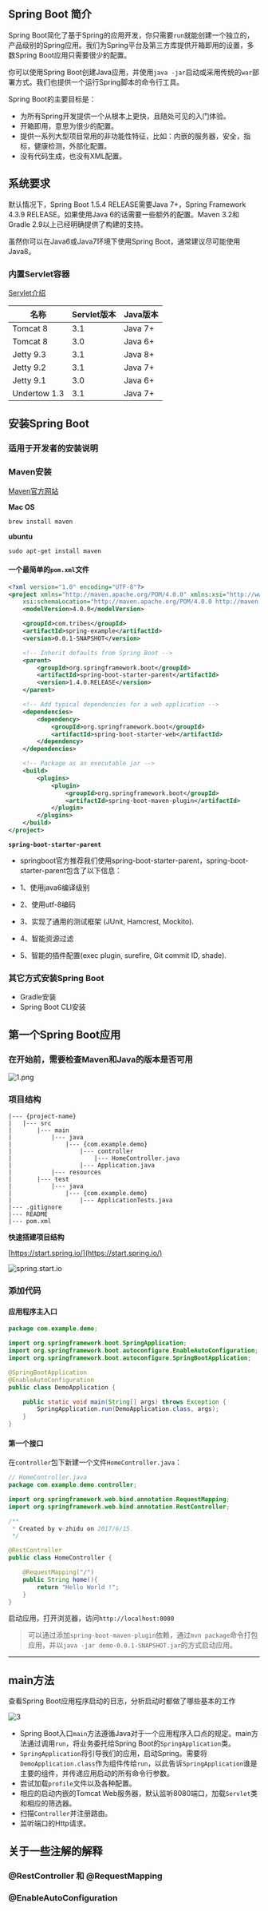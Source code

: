 ## Spring Boot 简介

Spring Boot简化了基于Spring的应用开发，你只需要`run`就能创建一个独立的，产品级别的Spring应用。我们为Spring平台及第三方库提供开箱即用的设置，多数Spring Boot应用只需要很少的配置。

你可以使用Spring Boot创建Java应用，并使用`java -jar`启动或采用传统的`war`部署方式。我们也提供一个运行Spring脚本的命令行工具。

Spring Boot的主要目标是：

* 为所有Spring开发提供一个从根本上更快，且随处可见的入门体验。
* 开箱即用，意思为很少的配置。
* 提供一系列大型项目常用的非功能性特征，比如：内嵌的服务器，安全，指标，健康检测，外部化配置。
* 没有代码生成，也没有XML配置。

## 系统要求

默认情况下，Spring Boot 1.5.4 RELEASE需要Java 7+，Spring Framework 4.3.9 RELEASE。如果使用Java 6的话需要一些额外的配置。Maven 3.2和Gradle 2.9以上已经明确提供了构建的支持。

虽然你可以在Java6或Java7环境下使用Spring Boot，通常建议尽可能使用Java8。

### 内置Servlet容器

[Servlet介绍](Servlet介绍)

|名称|Servlet版本|Java版本|
|--|----------|------|
|Tomcat 8|3.1|Java 7+|
|Tomcat 8|3.0|Java 6+|
|Jetty 9.3|3.1|Java 8+|
|Jetty 9.2|3.1|Java 7+|
|Jetty 9.1|3.0|Java 6+|
|Undertow 1.3|3.1|Java 7+|

## 安装Spring Boot

### 适用于开发者的安装说明

### Maven安装

[Maven官方网站](maven.apache.org)

**Mac OS**

`brew install maven`

**ubuntu**

`sudo apt-get install maven`

#### 一个最简单的`pom.xml`文件

```xml
<?xml version="1.0" encoding="UTF-8"?>
<project xmlns="http://maven.apache.org/POM/4.0.0" xmlns:xsi="http://www.w3.org/2001/XMLSchema-instance"
    xsi:schemaLocation="http://maven.apache.org/POM/4.0.0 http://maven.apache.org/xsd/maven-4.0.0.xsd">
    <modelVersion>4.0.0</modelVersion>

    <groupId>com.tribes</groupId>
    <artifactId>spring-example</artifactId>
    <version>0.0.1-SNAPSHOT</version>

    <!-- Inherit defaults from Spring Boot -->
    <parent>
        <groupId>org.springframework.boot</groupId>
        <artifactId>spring-boot-starter-parent</artifactId>
        <version>1.4.0.RELEASE</version>
    </parent>

    <!-- Add typical dependencies for a web application -->
    <dependencies>
        <dependency>
            <groupId>org.springframework.boot</groupId>
            <artifactId>spring-boot-starter-web</artifactId>
        </dependency>
    </dependencies>

    <!-- Package as an executable jar -->
    <build>
        <plugins>
            <plugin>
                <groupId>org.springframework.boot</groupId>
                <artifactId>spring-boot-maven-plugin</artifactId>
            </plugin>
        </plugins>
    </build>
</project>
```

**`spring-boot-starter-parent`**

* springboot官方推荐我们使用spring-boot-starter-parent，spring-boot-starter-parent包含了以下信息：

* 1、使用java6编译级别

* 2、使用utf-8编码

* 3、实现了通用的测试框架 (JUnit, Hamcrest, Mockito).

* 4、智能资源过滤

* 5、智能的插件配置(exec plugin, surefire, Git commit ID, shade).

### 其它方式安装Spring Boot

* Gradle安装
* Spring Boot CLI安装

## 第一个Spring Boot应用

### 在开始前，需要检查Maven和Java的版本是否可用
![1.png](../../img/1.png)

### 项目结构

```
|--- {project-name}
|   |--- src
|       |--- main
|           |--- java
|               |--- {com.example.demo}
|                   |--- controller
|                       |--- HomeController.java
|                   |--- Application.java
|           |--- resources
|       |--- test
|           |--- java
|               |--- {com.example.demo}
|                   |--- ApplicationTests.java
|--- .gitignore
|--- README
|--- pom.xml
```

**快速搭建项目结构**

[https://start.spring.io/](https://start.spring.io/)

![spring.start.io](../../img/2.png)

### 添加代码

#### 应用程序主入口

```java
package com.example.demo;

import org.springframework.boot.SpringApplication;
import org.springframework.boot.autoconfigure.EnableAutoConfiguration;
import org.springframework.boot.autoconfigure.SpringBootApplication;

@SpringBootApplication
@EnableAutoConfiguration
public class DemoApplication {

    public static void main(String[] args) throws Exception {
        SpringApplication.run(DemoApplication.class, args);
    }
}
```

#### 第一个接口

在`controller`包下新建一个文件`HomeController.java`：

```java
// HomeController.java
package com.example.demo.controller;

import org.springframework.web.bind.annotation.RequestMapping;
import org.springframework.web.bind.annotation.RestController;

/**
 * Created by v-zhidu on 2017/6/15.
 */

@RestController
public class HomeController {

    @RequestMapping("/")
    public String home(){
        return "Hello World !";
    }
}
```

启动应用，打开浏览器，访问`http://localhost:8080`

> 可以通过添加`spring-boot-maven-plugin`依赖，通过`mvn package`命令打包应用，并以`java -jar demo-0.0.1-SNAPSHOT.jar`的方式启动应用。

---

## main方法

查看Spring Boot应用程序启动的日志，分析启动时都做了哪些基本的工作

![3](../../img/3.png)

* Spring Boot入口`main`方法遵循Java对于一个应用程序入口点的规定。main方法通过调用`run`，将业务委托给Spring Boot的`SpringApplication`类。
* `SpringApplication`将引导我们的应用，启动Spring。需要将`DemoApplication.class`作为组件传给`run`，以此告诉`SpringApplication`谁是主要的组件，并传递应用启动的所有命令行参数。
* 尝试加载`profile`文件以及各种配置。
* 相应的启动内嵌的Tomcat Web服务器，默认监听8080端口，加载`Servlet`类和相应的筛选器。
* 扫描`Controller`并注册路由。
* 监听端口的Http请求。

## 关于一些注解的解释

### @RestController 和 @RequestMapping

### @EnableAutoConfiguration


